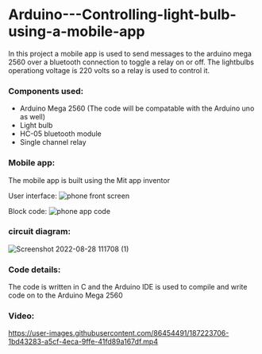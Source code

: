 # Arduino---Controlling-light-bulb-using-a-mobile-app
In this project a mobile app is used to send messages to the arduino mega 2560 over a bluetooth connection to toggle a relay on or off. The lightbulbs operationg voltage is 220 volts so a relay is used to control it.



### Components used:
* Arduino Mega 2560 (The code will be compatable with the Arduino uno as well)
* Light bulb 
* HC-05 bluetooth module
* Single channel relay 


### Mobile app:
The mobile app is built using the Mit app inventor

User interface:
![phone front screen](https://user-images.githubusercontent.com/86454491/187219413-74fe11d7-6cd1-4022-b318-0304e825d205.png)

Block code:
![phone app code ](https://user-images.githubusercontent.com/86454491/187058998-a0f929cb-02ee-461d-8a4f-13805465d412.png)


### circuit diagram: 
![Screenshot 2022-08-28 111708 (1)](https://user-images.githubusercontent.com/86454491/187220692-868d211d-98ce-4a9f-82c6-e0d772b5a95d.png)



### Code details:
The code is written in C and the Arduino IDE is used to compile and write code on to the Arduino Mega 2560 

### Video:
https://user-images.githubusercontent.com/86454491/187223706-1bd43283-a5cf-4eca-9ffe-41fd89a167df.mp4


